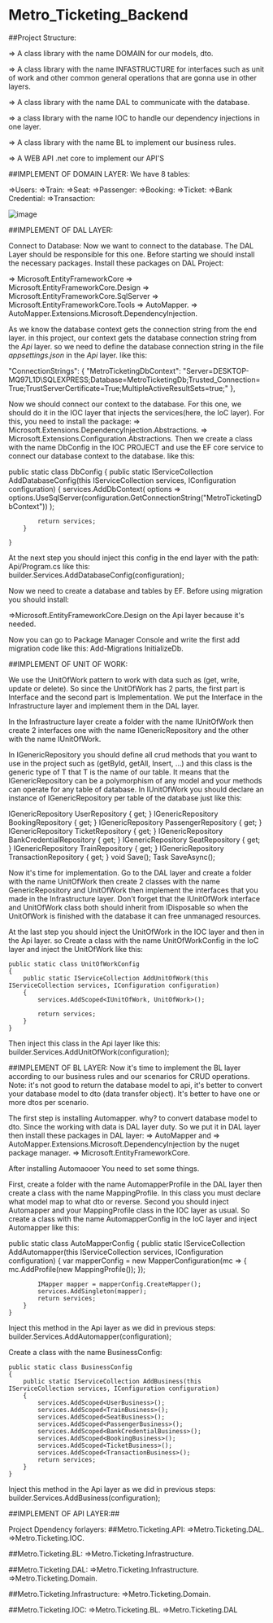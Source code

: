 # Metro_Ticketing_Backend

##Project Structure:

=> A class library with the name DOMAIN for our models, dto.

=> A class library with the name INFASTRUCTURE for interfaces such as unit of work and other common general operations that are gonna use in other layers.

=> A class library with the name DAL to communicate with the database.

=> a class library with the name IOC to handle our dependency injections in one layer.

=> A class library with the name BL to implement our business rules.

=> A WEB API .net core to implement our API'S

##IMPLEMENT OF DOMAIN LAYER:
We have 8 tables:

=>Users:
=>Train:
=>Seat:
=>Passenger:
=>Booking:
=>Ticket:
=>Bank Credential:
=>Transaction:

![image](https://user-images.githubusercontent.com/78077360/227708827-36ab6d18-6638-4f1f-9f73-1c671def64b0.png)

##IMPLEMENT OF DAL LAYER:

Connect to Database:
Now we want to connect to the database. The DAL Layer should be responsible for this one.
Before starting we should install the necessary packages. Install these packages on DAL Project:

=> Microsoft.EntityFrameworkCore
=> Microsoft.EntityFrameworkCore.Design
=> Microsoft.EntityFrameworkCore.SqlServer
=> Microsoft.EntityFrameworkCore.Tools
=> AutoMapper.
=> AutoMapper.Extensions.Microsoft.DependencyInjection.

As we know the database context gets the connection string from the end layer. in this project, our context gets the database connection string from the _Api_ layer. so we need to define the database connection string in the file _appsettings.json_ in the _Api_ layer. like this:

"ConnectionStrings": {
"MetroTicketingDbContext": "Server=DESKTOP-MQ97L1D\\SQLEXPRESS;Database=MetroTicketingDb;Trusted_Connection=True;TrustServerCertificate=True;MultipleActiveResultSets=true;"
},

Now we should connect our context to the database. For this one, we should do it in the IOC layer that injects the services(here, the IoC layer).
For this, you need to install the package:
=> Microsoft.Extensions.DependencyInjection.Abstractions.
=> Microsoft.Extensions.Configuration.Abstractions.
Then we create a class with the name DbConfig in the IOC PROJECT and use the EF core service to connect our database context to the database. like this:

public static class DbConfig
{
public static IServiceCollection AddDatabaseConfig(this IServiceCollection services, IConfiguration configuration)
{
services.AddDbContext<MetroTicketingDbContext>(
options => options.UseSqlServer(configuration.GetConnectionString("MetroTicketingDbContext"))
);

            return services;
        }

    }

At the next step you should inject this config in the end layer with the path: Api/Program.cs like this:
builder.Services.AddDatabaseConfig(configuration);

Now we need to create a database and tables by EF. Before using migration you should install:

=>Microsoft.EntityFrameworkCore.Design on the Api layer because it's needed.

Now you can go to Package Manager Console and write the first add migration code like this: Add-Migrations InitializeDb.

##IMPLEMENT OF UNIT OF WORK:

We use the UnitOfWork pattern to work with data such as (get, write, update or delete).
So since the UnitOfWork has 2 parts, the first part is Interface and the second part is Implementation.
We put the Interface in the Infrastructure layer and implement them in the DAL layer.

In the Infrastructure layer create a folder with the name IUnitOfWork then create 2 interfaces one with the name IGenericRepository and the other with the name IUnitOfWork.

In IGenericRepository you should define all crud methods that you want to use in the project such as (getById, getAll, Insert, ...) and this class is the generic type of T that T is the name of our table.
It means that the IGenericRepository can be a polymorphism of any model and your methods can operate for any table of database.
In IUnitOfWork you should declare an instance of IGenericRepository per table of the database just like this:

IGenericRepository<User> UserRepository { get; }
IGenericRepository<Booking> BookingRepository { get; }
IGenericRepository<Passenger> PassengerRepository { get; }
IGenericRepository<Ticket> TicketRepository { get; }
IGenericRepository<BankCredential> BankCredentialRepository { get; }
IGenericRepository<Seat> SeatRepository { get; }
IGenericRepository<Train> TrainRepository { get; }
IGenericRepository<Transaction> TransactionRepository { get; }
void Save();
Task SaveAsync();

Now it's time for implementation. Go to the DAL layer and create a folder with the name UnitOfWork then create 2 classes with the name GenericRepository and UnitOfWork then implement the interfaces that you made in the Infrastructure layer.
Don't forget that the IUnitOfWork interface and UnitOfWork class both should inherit from IDisposable so when the UnitOfWork is finished with the database it can free unmanaged resources.

At the last step you should inject the UnitOfWork in the IOC layer and then in the Api layer. so Create a class with the name UnitOfWorkConfig in the IoC layer and inject the UnitOfWork like this:

    public static class UnitOfWorkConfig
    {
        public static IServiceCollection AddUnitOfWork(this IServiceCollection services, IConfiguration configuration)
        {
            services.AddScoped<IUnitOfWork, UnitOfWork>();

            return services;
        }
    }

Then inject this class in the Api layer like this:
builder.Services.AddUnitOfWork(configuration);

##IMPLEMENT OF BL LAYER:
Now it's time to implement the BL layer according to our business rules and our scenarios for CRUD operations. Note: it's not good to return the database model to api, it's better to convert your database model to dto (data transfer object). It's better to have one or more dtos per scenario.

The first step is installing Automapper. why? to convert database model to dto. Since the working with data is DAL layer duty.
So we put it in DAL layer then install these packages in DAL layer:
=> AutoMapper and
=> AutoMapper.Extensions.Microsoft.DependencyInjection by the nuget package manager.
=> Microsoft.EntityFrameworkCore.

After installing Automaooer You need to set some things.

First, create a folder with the name AutomapperProfile in the DAL layer then create a class with the name MappingProfile.
In this class you must declare what model map to what dto or reverse.
Second you should inject Automapper and your MappingProfile class in the IOC layer as usual.
So create a class with the name AutomapperConfig in the IoC layer and inject Automapper like this:

public static class AutoMapperConfig
{
public static IServiceCollection AddAutomapper(this IServiceCollection services, IConfiguration configuration)
{
var mapperConfig = new MapperConfiguration(mc =>
{
mc.AddProfile(new MappingProfile());
});

            IMapper mapper = mapperConfig.CreateMapper();
            services.AddSingleton(mapper);
            return services;
        }
    }

Inject this method in the Api layer as we did in previous steps:
builder.Services.AddAutomapper(configuration);

Create a class with the name BusinessConfig:

    public static class BusinessConfig
    {
        public static IServiceCollection AddBusiness(this IServiceCollection services, IConfiguration configuration)
        {
            services.AddScoped<UserBusiness>();
            services.AddScoped<TrainBusiness>();
            services.AddScoped<SeatBusiness>();
            services.AddScoped<PassengerBusiness>();
            services.AddScoped<BankCredentialBusiness>();
            services.AddScoped<BookingBusiness>();
            services.AddScoped<TicketBusiness>();
            services.AddScoped<TransactionBusiness>();
            return services;
        }
    }

Inject this method in the Api layer as we did in previous steps:
builder.Services.AddBusiness(configuration);

##IMPLEMENT OF API LAYER:##

Project Dpendency forlayers:
##Metro.Ticketing.API:
=>Metro.Ticketing.DAL.
=>Metro.Ticketing.IOC.

##Metro.Ticketing.BL:
=>Metro.Ticketing.Infrastructure.

##Metro.Ticketing.DAL:
=>Metro.Ticketing.Infrastructure.
=>Metro.Ticketing.Domain.

##Metro.Ticketing.Infrastructure:
=>Metro.Ticketing.Domain.

##Metro.Ticketing.IOC:
=>Metro.Ticketing.BL.
=>Metro.Ticketing.DAL
